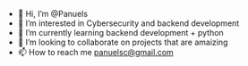 - 👋 Hi, I’m @Panuels
- 👀 I’m interested in Cybersecurity and backend development
- 🌱 I’m currently learning backend development + python 
- 💞️ I’m looking to collaborate on projects that are amaizing
- 📫 How to reach me panuelsc@gmail.com

<!---
Panuels/Panuels is a ✨ special ✨ repository because its `README.md` (this file) appears on your GitHub profile.
You can click the Preview link to take a look at your changes.
--->
